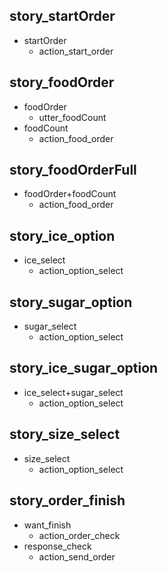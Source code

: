 ## story_startOrder
* startOrder
  - action_start_order

## story_foodOrder
* foodOrder
  - utter_foodCount
* foodCount
  - action_food_order

## story_foodOrderFull
* foodOrder+foodCount
  - action_food_order

## story_ice_option
* ice_select
  - action_option_select

## story_sugar_option
* sugar_select
  - action_option_select

## story_ice_sugar_option
* ice_select+sugar_select
  - action_option_select

## story_size_select
* size_select
  - action_option_select

## story_order_finish
* want_finish
  - action_order_check
* response_check
  - action_send_order
